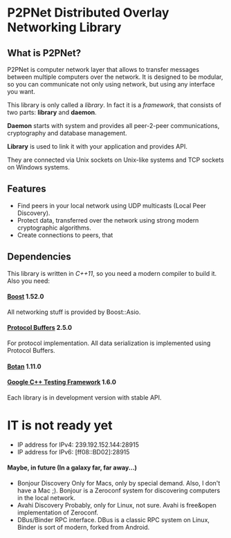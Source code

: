 P2PNet Distributed Overlay Networking Library
=============================================

What is P2PNet?
---------------
P2PNet is computer network layer that allows to transfer messages between multiple computers over the network. It is designed to be modular, so you can communicate not only using network, but using any interface you want.

This library is only called a *library*. In fact it is a *framework*, that consists of two parts: **library** and **daemon**.

**Daemon** starts with system and provides all peer-2-peer communications, cryptography and database management.

**Library** is used to link it with your application and provides API.

They are connected via Unix sockets on Unix-like systems and TCP sockets on Windows systems.

Features
--------
+ Find peers in your local network using UDP multicasts (Local Peer Discovery).
+ Protect data, transferred over the network using strong modern cryptographic algorithms.
+ Create connections to peers, that 

Dependencies
------------
This library is written in *C++11*, so you need a modern compiler to build it. Also you need:

#### [Boost](http://boost.org) 1.52.0
All networking stuff is provided by Boost::Asio.
#### [Protocol Buffers](http://code.google.com/p/protobuf/)  2.5.0
For protocol implementation. All data serialization is implemented using Protocol Buffers.
#### [Botan](http://botan.randombit.net/) 1.11.0
#### [Google C++ Testing Framework](http://code.google.com/p/googletest/) 1.6.0

Each library is in development version with stable API.

# IT is not ready yet 

* IP address for IPv4: 239.192.152.144:28915
* IP address for IPv6: [ff08::BD02]:28915

#### Maybe, in future (In a galaxy far, far away...)
+ Bonjour Discovery
Only for Macs, only by special demand. Also, I don't have a Mac ;).
Bonjour is a Zeroconf system for discovering computers in the local network.
+ Avahi Discovery
Probably, only for Linux, not sure.
Avahi is free&open implementation of Zeroconf.
+ DBus/Binder RPC interface.
DBus is a classic RPC system on Linux, Binder is sort of modern, forked from Android.